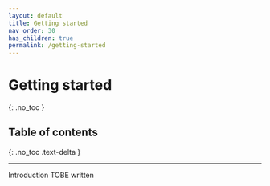 ```yaml
---
layout: default
title: Getting started
nav_order: 30
has_children: true
permalink: /getting-started
---
```

# Getting started
{: .no_toc }

## Table of contents
{: .no_toc .text-delta }

---

Introduction TOBE written


